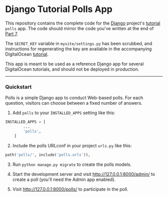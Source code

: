 # Django Tutorial Polls App

This repository contains the complete code for the [Django](https://www.djangoproject.com/) project's [tutorial](https://docs.djangoproject.com/en/2.1/intro/tutorial01/) `polls` app. The code should mirror the code you've written at the end of [Part 7](https://docs.djangoproject.com/en/2.1/intro/tutorial07/). 

The `SECRET_KEY` variable in `mysite/settings.py` has been scrubbed, and instructions for regenerating the key are available in the accompanying DigitalOcean [tutorial](https://www.digitalocean.com/community/tutorials).

This app is meant to be used as a reference Django app for several DigitalOcean tutorials, and should not be deployed in production.

----

### Quickstart

Polls is a simple Django app to conduct Web-based polls. For each question, visitors can choose between a fixed number of answers.


1. Add `polls` to your `INSTALLED_APPS` setting like this:

```python
INSTALLED_APPS = [
        ...
        'polls',
    ]
```

2. Include the polls URLconf in your project `urls.py` like this:

```python
path('polls/', include('polls.urls')),
```

3. Run `python manage.py migrate` to create the polls models.

4. Start the development server and visit http://127.0.0.1:8000/admin/
   to create a poll (you'll need the Admin app enabled).

5. Visit http://127.0.0.1:8000/polls/ to participate in the poll.